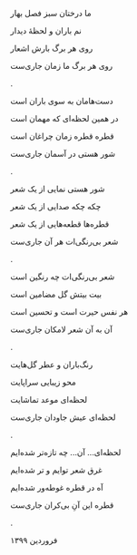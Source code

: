 <!--
.. title: آنِ بی‌کران
.. slug: aane-bikaran
.. date: 2020-04-13 04:10:11 UTC
.. tags: غزل 
.. category: 
.. link: 
.. description: 
.. type: text
-->


ما درختان سبز فصل بهار

نم باران و لحظهٔ دیدار

روی هر برگ بارش اشعار

روی هر برگ ما زمان جاری‌ست

.


دست‌هامان به سوی باران است

در همین لحظه‌ای که مهمان است

قطره قطره زمان چراغان است

شور هستی در آسمان جاری‌ست

.


شور هستی نمایی از یک شعر

چکه چکه صدایی از یک شعر

قطره‌ها قطعه‌هایی از یک شعر

شعر بی‌رنگی‌ات هر آن جاری‌ست

.


شعر بی‌رنگی‌ات چه رنگین است

بیت بیتش گل مضامین است

هر نفس حیرت است و تحسین است

آن به آن شعر لامکان جاری‌ست

.


رنگ‌باران و عطر گل‌هایت

محو زیبایی سراپایت

لحظه‌ای موعد تماشایت

لحظه‌ای عیش جاودان جاری‌ست

.


لحظه‌ای... آن... چه تازه‌تر شده‌ایم

غرق شعر توایم و تر شده‌ایم

آه در قطره غوطه‌ور شده‌ایم

قطره این آنِ بی‌کران جاری‌ست

.


فروردین ۱۳۹۹
